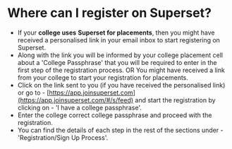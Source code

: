 # Where can I register on Superset?

* If your **college uses** **Superset for placements**, then you might have received a personalised link in your email inbox to start registering on Superset.  
* Along with the link you will be informed by your college placement cell about a 'College Passphrase' that you will be required to enter in the first step of the registration process. OR You might have received a link from your college to start your registration for placements.
* Click on the link sent to you \(if you have received the personalised link\) or go to - [https://app.joinsuperset.com](https://app.joinsuperset.com/#/s/feed) and start the registration by clicking on - 'I have a college passphrase'. 
* Enter the college correct college passphrase and proceed with the registration.
* You can find the details of each step in the rest of the sections under - 'Registration/Sign Up Process'.





